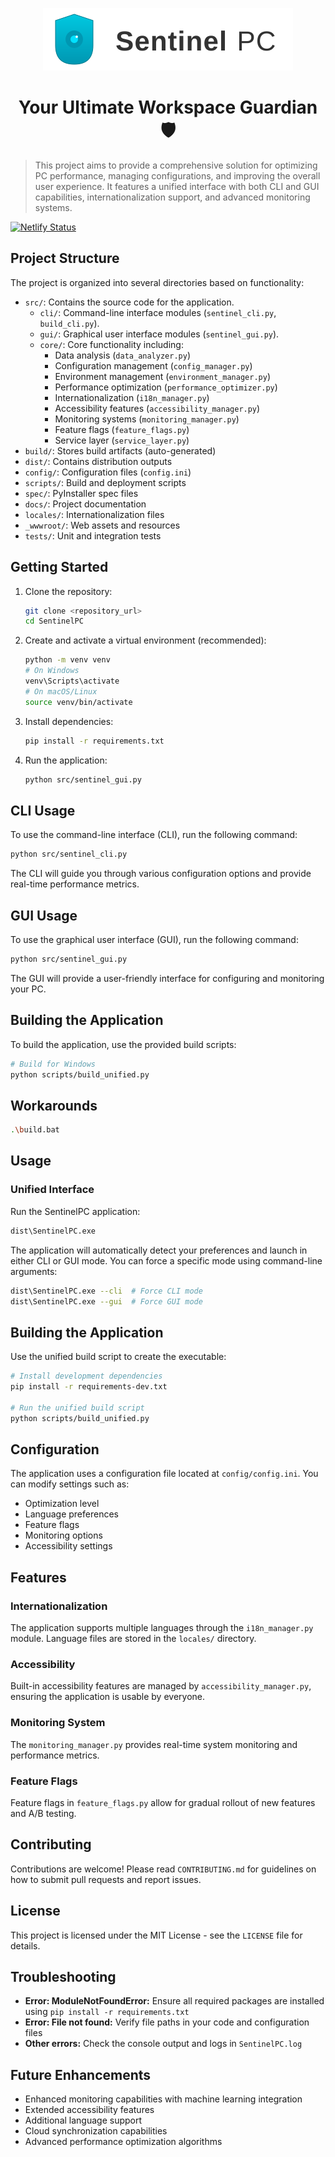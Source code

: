 <p align="center">
  <img src="_wwwroot/Assets/Branding/logo.svg" alt="Sentinel PC Logo" width="400">
</p>

<h1 align="center">Your Ultimate Workspace Guardian 🛡️</h1>

> This project aims to provide a comprehensive solution for optimizing PC performance, managing configurations, and improving the overall user experience. It features a unified interface with both CLI and GUI capabilities, internationalization support, and advanced monitoring systems.

[![Netlify Status](https://api.netlify.com/api/v1/badges/dee96004-2646-4fee-881e-015bdd75685d/deploy-status)](https://app.netlify.com/sites/wq-resume/deploys)

## Project Structure

The project is organized into several directories based on functionality:

- `src/`: Contains the source code for the application.
  - `cli/`: Command-line interface modules (`sentinel_cli.py`, `build_cli.py`).
  - `gui/`: Graphical user interface modules (`sentinel_gui.py`).
  - `core/`: Core functionality including:
    - Data analysis (`data_analyzer.py`)
    - Configuration management (`config_manager.py`)
    - Environment management (`environment_manager.py`)
    - Performance optimization (`performance_optimizer.py`)
    - Internationalization (`i18n_manager.py`)
    - Accessibility features (`accessibility_manager.py`)
    - Monitoring systems (`monitoring_manager.py`)
    - Feature flags (`feature_flags.py`)
    - Service layer (`service_layer.py`)
- `build/`: Stores build artifacts (auto-generated)
- `dist/`: Contains distribution outputs
- `config/`: Configuration files (`config.ini`)
- `scripts/`: Build and deployment scripts
- `spec/`: PyInstaller spec files
- `docs/`: Project documentation
- `locales/`: Internationalization files
- `_wwwroot/`: Web assets and resources
- `tests/`: Unit and integration tests

## Getting Started

1. Clone the repository:

   ```bash
   git clone <repository_url>
   cd SentinelPC
   ```

2. Create and activate a virtual environment (recommended):

   ```bash
   python -m venv venv
   # On Windows
   venv\Scripts\activate
   # On macOS/Linux
   source venv/bin/activate
   ```

3. Install dependencies:

   ```bash
   pip install -r requirements.txt
   ```
4. Run the application:
   ```bash
   python src/sentinel_gui.py
   ```
## CLI Usage
To use the command-line interface (CLI), run the following command:
```bash
python src/sentinel_cli.py
```
The CLI will guide you through various configuration options and provide real-time performance metrics.
## GUI Usage
To use the graphical user interface (GUI), run the following command:
```bash
python src/sentinel_gui.py
```
The GUI will provide a user-friendly interface for configuring and monitoring your PC.

## Building the Application
To build the application, use the provided build scripts:
```bash
# Build for Windows
python scripts/build_unified.py
```
## Workarounds

```bash
.\build.bat
```

## Usage 

### Unified Interface   

Run the SentinelPC application:

```bash
dist\SentinelPC.exe
```

The application will automatically detect your preferences and launch in either CLI or GUI mode. You can force a specific mode using command-line arguments:

```bash
dist\SentinelPC.exe --cli  # Force CLI mode
dist\SentinelPC.exe --gui  # Force GUI mode
```

## Building the Application

Use the unified build script to create the executable:

```bash
# Install development dependencies
pip install -r requirements-dev.txt

# Run the unified build script
python scripts/build_unified.py
```

## Configuration

The application uses a configuration file located at `config/config.ini`. You can modify settings such as:
- Optimization level
- Language preferences
- Feature flags
- Monitoring options
- Accessibility settings

## Features

### Internationalization
The application supports multiple languages through the `i18n_manager.py` module. Language files are stored in the `locales/` directory.

### Accessibility
Built-in accessibility features are managed by `accessibility_manager.py`, ensuring the application is usable by everyone.

### Monitoring System
The `monitoring_manager.py` provides real-time system monitoring and performance metrics.

### Feature Flags
Feature flags in `feature_flags.py` allow for gradual rollout of new features and A/B testing.

## Contributing

Contributions are welcome! Please read `CONTRIBUTING.md` for guidelines on how to submit pull requests and report issues.

## License

This project is licensed under the MIT License - see the `LICENSE` file for details.

## Troubleshooting

- **Error: ModuleNotFoundError:** Ensure all required packages are installed using `pip install -r requirements.txt`
- **Error: File not found:** Verify file paths in your code and configuration files
- **Other errors:** Check the console output and logs in `SentinelPC.log`

## Future Enhancements

- Enhanced monitoring capabilities with machine learning integration
- Extended accessibility features
- Additional language support
- Cloud synchronization capabilities
- Advanced performance optimization algorithms
